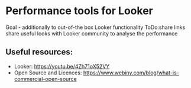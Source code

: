 # Performance tools for Looker
Goal - additionally to out-of-the box Looker functionality ToDo:share links\
share useful looks with Looker community to analyse the performance

## Useful resources:
- Looker:
  https://youtu.be/4Zh71oX52VY
- Open Source and Licences:
  https://www.webiny.com/blog/what-is-commercial-open-source

